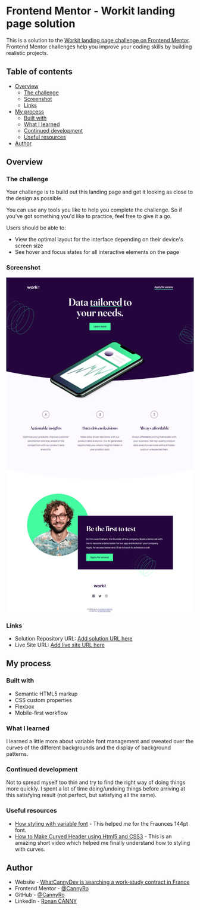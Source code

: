 # Frontend Mentor - Workit landing page solution

This is a solution to the [Workit landing page challenge on Frontend Mentor](https://www.frontendmentor.io/challenges/workit-landing-page-2fYnyle5lu). Frontend Mentor challenges help you improve your coding skills by building realistic projects. 

## Table of contents

- [Overview](#overview)
  - [The challenge](#the-challenge)
  - [Screenshot](#screenshot)
  - [Links](#links)
- [My process](#my-process)
  - [Built with](#built-with)
  - [What I learned](#what-i-learned)
  - [Continued development](#continued-development)
  - [Useful resources](#useful-resources)
- [Author](#author)


## Overview

### The challenge

Your challenge is to build out this landing page and get it looking as close to the design as possible.

You can use any tools you like to help you complete the challenge. So if you've got something you'd like to practice, feel free to give it a go.

Users should be able to:

- View the optimal layout for the interface depending on their device's screen size
- See hover and focus states for all interactive elements on the page

### Screenshot

![](./screenshot.jpg)

### Links

- Solution Repository URL: [Add solution URL here](https://github.com/CannyRo/FrontendMentor_WorkitLandingPage_2fYnyle5lu)
- Live Site URL: [Add live site URL here](https://cannyro.github.io/FrontendMentor_WorkitLandingPage_2fYnyle5lu/)

## My process

### Built with

- Semantic HTML5 markup
- CSS custom properties
- Flexbox
- Mobile-first workflow

### What I learned

I learned a little more about variable font management and sweated over the curves of the different backgrounds and the display of background patterns. 

### Continued development

Not to spread myself too thin and try to find the right way of doing things more quickly. I spent a lot of time doing/undoing things before arriving at this satisfying result (not perfect, but satisfying all the same).

### Useful resources

- [How styling with variable font](https://fonts.google.com/knowledge/using_type/styling_type_on_the_web_with_variable_fonts) - This helped me for the Fraunces 144pt font.
- [How to Make Curved Header using Html5 and CSS3](https://www.youtube.com/watch?v=mqzSY6Qy0yk) - This is an amazing short video which helped me finally understand how to styling with curves.

## Author

- Website - [WhatCannyDev is searching a work-study contract in France](https://cannyro.github.io/hire_mr_canny/en)
- Frontend Mentor - [@CannyRo](https://www.frontendmentor.io/profile/CannyRo)
- GitHub - [@CannyRo](https://github.com/CannyRo)
- LinkedIn - [Ronan CANNY](https://www.linkedin.com/in/ronan-canny-b29443277/)

